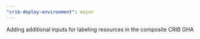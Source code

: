 ```yaml
---
"crib-deploy-environment": major
---
```


Adding additional inputs for labeling resources in the composite CRIB GHA
